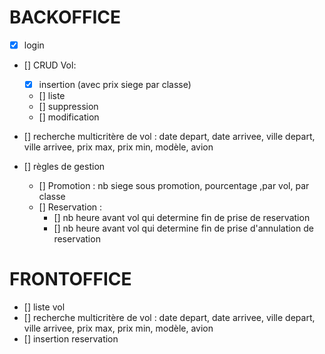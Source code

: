 # BACKOFFICE
- [X] login 

- [] CRUD Vol:
    - [X] insertion (avec prix siege par classe)
    - [] liste 
    - [] suppression
    - [] modification

- [] recherche multicritère de vol : date depart, date arrivee, ville depart, ville arrivee, prix max, prix min, modèle, avion

- [] règles de gestion
    - [] Promotion : nb siege sous promotion, pourcentage ,par vol, par classe
    - [] Reservation : 
        - [] nb heure avant vol qui determine fin de prise de reservation
        - [] nb heure avant vol qui determine fin de prise d'annulation de reservation

# FRONTOFFICE
- [] liste vol
- [] recherche multicritère de vol : date depart, date arrivee, ville depart, ville arrivee, prix max, prix min, modèle, avion
- [] insertion reservation

